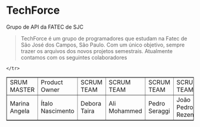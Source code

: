 # TechForce
Grupo de API da FATEC de SJC 

> TechForce é um grupo de programadores que estudam na Fatec de São José dos Campos, São Paulo. Com um único objetivo, sempre trazer os arquivos dos novos projetos semestrais. 
 Atualmente contamos com os seguintes colaboradores 
 
<table align="center" border="1">
    <tr>
     <td>SRUM MASTER</td>
     <td>Product Owner</td>
     <td>SCRUM TEAM</td>
     <td>SCRUM TEAM</td>
     <td>SCRUM TEAM</td>
     <td>SCRUM TEAM</td>
     <td>SCRUM TEAM</td>
     <td>SCRUM TEAM</td>
     <td> SCRUM TEAM</td>
    </tr>
    <tr>
     <td>Marina Angela</td>
     <td>Ítalo Nascimento</td>
     <td>Debora Taira</td>
     <td>Ali Mohammed</td>
     <td>Pedro Seraggi</td>
     <td>João Pedro Rezende</td>

    </tr>
</table>

